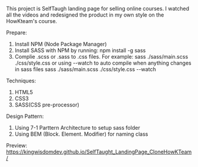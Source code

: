 This project is SelfTaugh landing page for selling online courses.
I watched all the videos and redesigned the product in my own style on the HowKteam's course.

Prepare:
  1. Install NPM (Node Package Manager)
  2. Install SASS with NPM by running: npm install -g sass
  3. Complie .scss or .sass to .css files. 
    For example:
      sass ./sass/main.scss ./css/style.css
    or using --watch to auto compile when anything changes in sass files
      sass ./sass/main.scss ./css/style.css --watch

Techniques:
  1. HTML5
  2. CSS3
  3. SASS(CSS pre-processor)

Design Pattern:
  1. Using 7-1 Parttern Architecture to setup sass folder
  2. Using BEM (Block. Element. Modifier) for naming class 

Preview: https://kingwisdomdev.github.io/SelfTaught_LandingPage_CloneHowKTeam/
